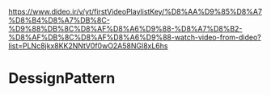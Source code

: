 https://www.dideo.ir/v/yt/firstVideoPlaylistKey/%D8%AA%D9%85%D8%A7%D8%B4%D8%A7%DB%8C-%D9%88%DB%8C%D8%AF%D8%A6%D9%88-%D8%A7%D8%B2-%D8%AF%DB%8C%D8%AF%D8%A6%D9%88-watch-video-from-dideo?list=PLNc8jkx8KK2NNtV0f0wO2A58NGl8xL6hs
# DessignPattern
